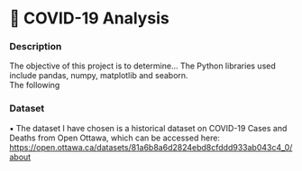# 🦠  COVID-19 Analysis
### Description
The objective of this project is to determine... The Python libraries used include pandas, numpy, matplotlib and seaborn. <br/>
The following 

### Dataset
▪    The dataset I have chosen is a historical dataset on COVID-19 Cases and Deaths from Open Ottawa, which can be accessed here: https://open.ottawa.ca/datasets/81a6b8a6d2824ebd8cfddd933ab043c4_0/about<br/>

